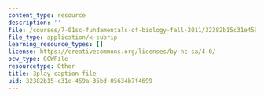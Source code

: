 ```yaml
---
content_type: resource
description: ''
file: /courses/7-01sc-fundamentals-of-biology-fall-2011/32382b15c31e459a35bd05634b7f4699_o_1dTvszV4Y.srt
file_type: application/x-subrip
learning_resource_types: []
license: https://creativecommons.org/licenses/by-nc-sa/4.0/
ocw_type: OCWFile
resourcetype: Other
title: 3play caption file
uid: 32382b15-c31e-459a-35bd-05634b7f4699
---
```

